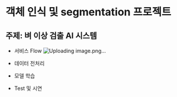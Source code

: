 
#  객체 인식 및 segmentation 프로젝트

## 주제: 벼 이상 검출 AI 시스템

* 서비스 Flow
![Uploading image.png…]()






* 데이터 전처리
* 모델 학습
* Test 및 시연
  

